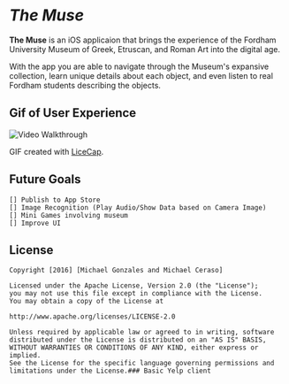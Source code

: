 # *The Muse*

**The Muse** is an iOS applicaion that brings the experience of the Fordham University Museum of Greek, Etruscan, and Roman Art into the digital age.

With the app you are able to navigate through the Museum's expansive collection, learn unique details about each object, and even listen to real Fordham students describing the objects.

## Gif of User Experience

<img src='http://i.imgur.com/Jdbp75v.gif' title='Video Walkthrough' width='' alt='Video Walkthrough' />

GIF created with [LiceCap](http://www.cockos.com/licecap/).

## Future Goals 

	[] Publish to App Store
	[] Image Recognition (Play Audio/Show Data based on Camera Image)
	[] Mini Games involving museum
	[] Improve UI

## License
      
	Copyright [2016] [Michael Gonzales and Michael Ceraso]
	  
	Licensed under the Apache License, Version 2.0 (the "License");
	you may not use this file except in compliance with the License.
	You may obtain a copy of the License at
		      
	http://www.apache.org/licenses/LICENSE-2.0
			      
	Unless required by applicable law or agreed to in writing, software
	distributed under the License is distributed on an "AS IS" BASIS,
	WITHOUT WARRANTIES OR CONDITIONS OF ANY KIND, either express or implied.
	See the License for the specific language governing permissions and
	limitations under the License.### Basic Yelp client
